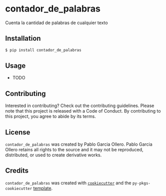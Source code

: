 # contador_de_palabras

Cuenta la cantidad de palabras de cualquier texto

## Installation

```bash
$ pip install contador_de_palabras
```

## Usage

- TODO

## Contributing

Interested in contributing? Check out the contributing guidelines. Please note that this project is released with a Code of Conduct. By contributing to this project, you agree to abide by its terms.

## License

`contador_de_palabras` was created by Pablo Garcia Ollero. Pablo Garcia Ollero retains all rights to the source and it may not be reproduced, distributed, or used to create derivative works.

## Credits

`contador_de_palabras` was created with [`cookiecutter`](https://cookiecutter.readthedocs.io/en/latest/) and the `py-pkgs-cookiecutter` [template](https://github.com/py-pkgs/py-pkgs-cookiecutter).
